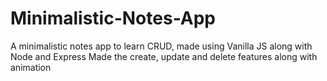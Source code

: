# Minimalistic-Notes-App
A minimalistic notes app to learn CRUD, made using Vanilla JS along with Node and Express
Made the create, update and delete features along with animation
